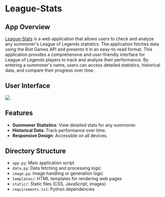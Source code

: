 # League-Stats

## App Overview
<p><a href="https://leaguestats-668c72ccd312.herokuapp.com/">League-Stats</a> is a web application that allows users to check and analyze any summoner's League of Legends statistics. 
The application fetches data using the Riot Games API and presents it in an easy-to-read format. 
This application provides a comprehensive and user-friendly interface for League of Legends players to track and analyze their performance. 
By entering a summoner's name, users can access detailed statistics, historical data, and compare their progress over time.</p>

## User Interface
<img src="https://github.com/kevintian4/League-Stats/blob/master/static/Interface.png">

## Features
- **Summoner Statistics**: View detailed stats for any summoner.
- **Historical Data**: Track performance over time.
- **Responsive Design**: Accessible on all devices.

## Directory Structure
<ul>
  <li><code>app.py</code>: Main application script</li>
  <li><code>data.py</code>: Data fetching and processing logic</li>
  <li><code>image.py</code>: Image handling or generation logic</li>
  <li><code>templates/</code>: HTML templates for rendering web pages</li>
  <li><code>static/</code>: Static files (CSS, JavaScript, images)</li>
  <li><code>requirements.txt</code>: Python dependencies</li>
</ul>
